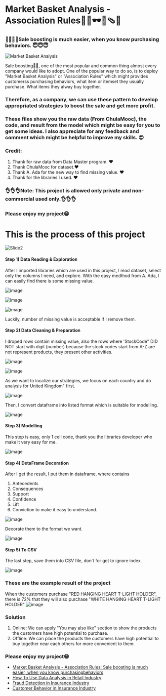 # Market Basket Analysis - Association Rules🥼👖🕶👟🩴👘
### ☝🏻☝🏻Sale  boosting is much easier, when you know purchasing behaviors. 😇😇😇

![Market Basket Analysis](https://user-images.githubusercontent.com/50080574/223110305-866880d6-0e96-4668-ab9c-8aafe2326119.jpg)



Sale boosting☝🏻, one of the most popular and common thing almost every company would like to adopt. One of the popular way to do so, is to deploy "Market Basket Analysis" or "Association Rules" which might provides customerss purchasing behaviors, what item or itemset they usually purchase. What items they alway buy together.

### Therefore, as a company, we can use these pattern to develop appropriated strategies to boost the sale and get more profit.


### These files show you the raw data (From ChulaMooc), the code, and result from the model which might be easy for you to get some ideas. I also appreciate for any feedback and comment which might be helpful to improve my skills. 😍

### Credit:
 1. Thank for raw data from Data Master program. ❤️
 2. Thank ChulaMooc for dataset.❤️
 3. Thank A. Ada for the new way to find missing value. ❤️
 4. Thank for the libraries I used. ❤️

### 👌👌👌Note: This project is allowed only private and non-commercial used only.👌👌👌

### Please enjoy my project😁

# This is the process of this project
![Slide2](https://user-images.githubusercontent.com/50080574/223110650-ddb6bf56-0f20-4a4b-96f4-7525a0bd1db1.PNG)


#### Step 1) Data Reading & Exploration
After I imported libraries which are used in this project, I read dataset, select only the columns I need, and explore.
With the easy medthod from A. Ada, I can easily find there is some missing value.

![image](https://user-images.githubusercontent.com/50080574/223111806-7ad06e74-51dc-4d61-bfde-5a206780960e.png)

![image](https://user-images.githubusercontent.com/50080574/223111982-17f8e2ff-6b57-458e-8b4d-72ac901082c1.png)

![image](https://user-images.githubusercontent.com/50080574/223112055-8f79058c-2451-4596-a45c-022db6614f18.png)

Luckily, number of missing value is acceptable if I remove them.

#### Step 2) Data Cleaning & Preparation
I droped rows contain missing value, also the rows where 'StockCode" DID NOT start with digit (number)
because the stock codes start from A-Z are not represent products, they present other activities.

![image](https://user-images.githubusercontent.com/50080574/223113092-81c0faaf-47a0-44a1-8ec5-51c551092efd.png)

![image](https://user-images.githubusercontent.com/50080574/223113149-aad3db63-b63f-4c7e-b89d-ccc30b587820.png)

As we want to localize our strategies, we focus on each country and do analysis for United Kingdom" first.

![image](https://user-images.githubusercontent.com/50080574/223113556-1fd7b00f-8947-492d-a48f-3ad1d31a74ea.png)

Then, I convert dataframe into listed format which is suitable for modelling.

![image](https://user-images.githubusercontent.com/50080574/223113888-648130e1-933f-47e0-904c-f13c3617eeac.png)

#### Step 3) Modelling
This step is easy, only 1 cell code, thank you the libraries developer who make it very easy for me.

![image](https://user-images.githubusercontent.com/50080574/223114351-610e96b8-406b-43b2-b4d5-f863c61886f3.png)

#### Step 4) DetaFrame Decoration
After I get the result, I put them in dataframe, where contains
 1. Antecedents
 2. Consequences
 3. Support
 4. Confidence
 5. Lift
 6. Conviction
to make it easy to understand.

![image](https://user-images.githubusercontent.com/50080574/223115199-8a300d8a-0727-4e9b-abbc-b502171ec783.png)

Decorate them to the format we want.

![image](https://user-images.githubusercontent.com/50080574/223115596-d730919a-25c5-4b89-8e42-1bd6aa8da75a.png)


#### Step 5) To CSV
The last step, save them into CSV file, don't for get to ignore index.

![image](https://user-images.githubusercontent.com/50080574/223115818-d009ddf2-9783-4eea-a822-e2d4d3a90c26.png)


### These are the example result of the project

When the customers purchase "RED HANGING HEART T-LIGHT HOLDER", there is 72% that they will also purchase "WHITE HANGING HEART T-LIGHT HOLDER"
![image](https://user-images.githubusercontent.com/50080574/223116365-6f8a64b3-e238-470b-a421-785c42f3a67e.png)

### Solution
1) Online: We can apply "You may also like" section to show the products the customers have high potential to purchase.
2) Offline: We can place the products the customers have high potential to buy together near each others for more convenient to them.

### Please enjoy my project😁
- [Market Basket Analysis - Association Rules: Sale boosting is much easier, when you know purchasingbehaviors](https://github.com/MariKoh/DataScienePortfolio/tree/master/Association%20Rules)
- [How To Use Data Analysis in Retail Industry](https://github.com/MariKoh/DataScienePortfolio/tree/master/How%20To%20Use%20Data%20Analysis%20in%20Retail%20Industry)
- [Fraud Detection in Insurance Industry](https://github.com/MariKoh/Business-and-Data-Analytics-Portfolio/tree/master/Fraud%20Data%20Analytics%20and%20Detection)
- [Customer Behavior in Insurance Industry](https://github.com/MariKoh/Business-and-Data-Analytics-Portfolio/tree/master/Insurance%20Customer%20Behavior)
